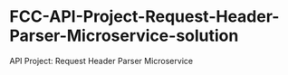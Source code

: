 # FCC-API-Project-Request-Header-Parser-Microservice-solution
API Project: Request Header Parser Microservice
